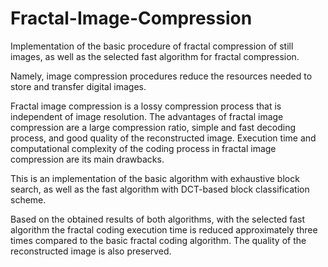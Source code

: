 # Fractal-Image-Compression
Implementation of the basic procedure of fractal compression of still images, as well as the selected fast algorithm for fractal compression. 

Namely, image compression procedures reduce the resources needed to store and transfer digital images.

Fractal image compression is a lossy compression process that is independent of image resolution. The advantages of fractal image compression are a large compression ratio, simple and fast decoding process,
and good quality of the reconstructed image. 
Execution time and computational complexity of the coding process in fractal image compression are its main drawbacks. 

This is an implementation of the basic algorithm with exhaustive block search, as well as the fast algorithm with DCT-based block classification scheme. 

Based on the obtained results of both algorithms, with the selected fast algorithm the fractal coding execution time is reduced approximately three times compared to the basic
fractal coding algorithm. The quality of the reconstructed image is also preserved.
